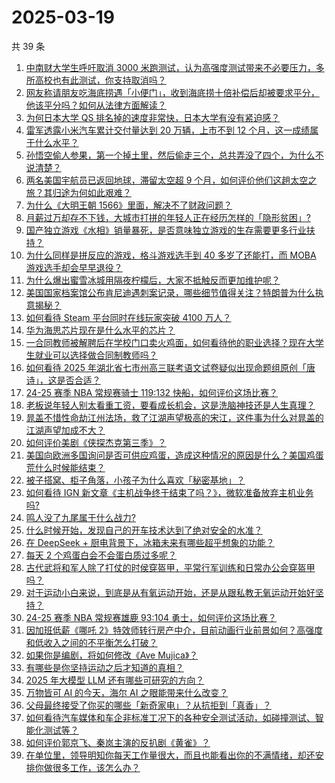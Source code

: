 # 2025-03-19

共 39 条

<!-- BEGIN ZHIHUVIDEO -->
<!-- 最后更新时间 Wed Mar 19 2025 20:31:57 GMT+0800 (China Standard Time) -->
1. [中南财大学生呼吁取消 3000 米跑测试，认为高强度测试带来不必要压力，多所高校也有此测试，你支持取消吗？](https://www.zhihu.com/question/15320532633)
1. [网友称请朋友吃海底捞遇「小便门」，收到海底捞十倍补偿后却被要求平分，他该平分吗？如何从法律方面解读？](https://www.zhihu.com/question/15287718851)
1. [为何日本大学 QS 排名掉的速度非常快，日本大学有没有紧迫感？](https://www.zhihu.com/question/10223392112)
1. [雷军透露小米汽车累计交付量达到 20 万辆，上市不到 12 个月，这一成绩属于什么水平？](https://www.zhihu.com/question/15271442898)
1. [孙悟空偷人参果，第一个掉土里，然后偷走三个，总共弄没了四个，为什么不说清楚？](https://www.zhihu.com/question/10750497343)
1. [两名美国宇航员已返回地球，滞留太空超 9 个月，如何评价他们这趟太空之旅？其归途为何如此艰难？](https://www.zhihu.com/question/15272029770)
1. [为什么《大明王朝 1566》里面，解决不了财政问题？](https://www.zhihu.com/question/14258266915)
1. [月薪过万却存不下钱，大城市打拼的年轻人正在经历怎样的「隐形贫困」?](https://www.zhihu.com/question/15240060453)
1. [国产独立游戏《水相》销量暴死，是否意味独立游戏的生存需要更多行业扶持？](https://www.zhihu.com/question/15080310787)
1. [为什么同样是拼反应的游戏，格斗游戏选手到 40 多岁了还能打，而 MOBA 游戏选手却会早早退役？](https://www.zhihu.com/question/604524914)
1. [为什么爆出蜜雪冰城用隔夜柠檬后，大家不抵触反而更加维护呢？](https://www.zhihu.com/question/15164822177)
1. [美国国家档案馆公布肯尼迪遇刺案记录，哪些细节值得关注？特朗普为什么执意揭秘？](https://www.zhihu.com/question/15242794115)
1. [如何看待 Steam 平台同时在线玩家突破 4100 万人？](https://www.zhihu.com/question/15249203563)
1. [华为海思芯片现在是什么水平的芯片？](https://www.zhihu.com/question/526643267)
1. [一合同教师被解聘后在学校门口卖火鸡面，如何看待他的职业选择？现在大学生就业可以选择做合同制教师吗？](https://www.zhihu.com/question/14911508469)
1. [如何看待 2025 年湖北省七市州高三联考语文试卷疑似出现命题组原创「唐诗」，这是否合适？](https://www.zhihu.com/question/15202571234)
1. [24-25 赛季 NBA 常规赛骑士 119:132 快船，如何评价这场比赛？](https://www.zhihu.com/question/15318888841)
1. [老板说年轻人别太看重工资，要看成长机会，这是洗脑神技还是人生真理？](https://www.zhihu.com/question/15000572929)
1. [晁盖不惜性命劫江州法场，救了江湖声望极高的宋江，这件事为什么对晁盖的江湖声望加成不大？](https://www.zhihu.com/question/376094930)
1. [如何评价美剧《侠探杰克第三季》？](https://www.zhihu.com/question/13462553601)
1. [美国向欧洲多国询问是否可供应鸡蛋，造成这种情况的原因是什么？美国鸡蛋荒什么时候能结束？](https://www.zhihu.com/question/15155328621)
1. [被子搭窝、柜子角落，小孩子为什么喜欢「秘密基地」？](https://www.zhihu.com/question/14344884657)
1. [如何看待 IGN 新文章《主机战争终于结束了吗？》，微软准备放弃主机业务吗?](https://www.zhihu.com/question/15123393332)
1. [鸣人没了九尾属于什么战力?](https://www.zhihu.com/question/15077417870)
1. [什么时候开始，发现自己的开车技术达到了绝对安全的水准？](https://www.zhihu.com/question/658379403)
1. [在 DeepSeek + 厨电背景下，冰箱未来有哪些超乎想象的功能？](https://www.zhihu.com/question/14909247873)
1. [每天 2 个鸡蛋白会不会蛋白质过多呢？](https://www.zhihu.com/question/666237778)
1. [古代武将和军人除了打仗的时侯穿盔甲，平常行军训练和日常办公会穿盔甲吗？](https://www.zhihu.com/question/14897836068)
1. [对于运动小白来说，到底是从有氧运动开始，还是从跟私教无氧运动开始好坚持？](https://www.zhihu.com/question/14734332961)
1. [24-25 赛季 NBA 常规赛雄鹿 93:104 勇士，如何评价这场比赛？](https://www.zhihu.com/question/15317606224)
1. [因加班低薪《哪吒 2》特效师转行房产中介，目前动画行业前景如何？高强度和低收入之间的不平衡怎么打破？](https://www.zhihu.com/question/15248229632)
1. [如果你是编剧，将如何修改《Ave Mujica》？](https://www.zhihu.com/question/1884057817847149632)
1. [有哪些是你坚持运动之后才知道的真相？](https://www.zhihu.com/question/9745615715)
1. [2025 年大模型 LLM 还有哪些可研究的方向？](https://www.zhihu.com/question/11285951981)
1. [万物皆可 AI 的今天，海尔 AI 之眼能带来什么改变？](https://www.zhihu.com/question/15208665301)
1. [父母最终接受了你买的哪些「新奇家电」？从抗拒到「真香」？](https://www.zhihu.com/question/15237781154)
1. [如何看待汽车媒体和车企非标准工况下的各种安全测试活动，如碰撞测试、智能化测试等？](https://www.zhihu.com/question/15290190836)
1. [如何评价郭京飞、秦岚主演的反扒剧《黄雀》？](https://www.zhihu.com/question/15101655552)
1. [在单位里，领导明知你每天工作量很大，而且也能看出你的不满情绪，却还安排你做很多工作，该怎么办？](https://www.zhihu.com/question/14865718868)
<!-- END ZHIHUVIDEO -->
